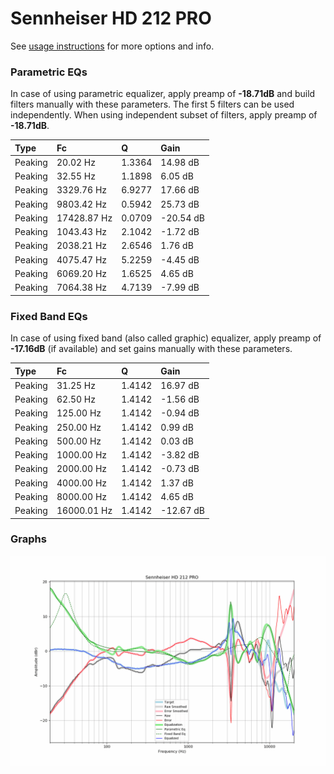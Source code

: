 # Sennheiser HD 212 PRO
See [usage instructions](https://github.com/jaakkopasanen/AutoEq#usage) for more options and info.

### Parametric EQs
In case of using parametric equalizer, apply preamp of **-18.71dB** and build filters manually
with these parameters. The first 5 filters can be used independently.
When using independent subset of filters, apply preamp of **-18.71dB**.

| Type    | Fc          |      Q | Gain      |
|:--------|:------------|:-------|:----------|
| Peaking | 20.02 Hz    | 1.3364 | 14.98 dB  |
| Peaking | 32.55 Hz    | 1.1898 | 6.05 dB   |
| Peaking | 3329.76 Hz  | 6.9277 | 17.66 dB  |
| Peaking | 9803.42 Hz  | 0.5942 | 25.73 dB  |
| Peaking | 17428.87 Hz | 0.0709 | -20.54 dB |
| Peaking | 1043.43 Hz  | 2.1042 | -1.72 dB  |
| Peaking | 2038.21 Hz  | 2.6546 | 1.76 dB   |
| Peaking | 4075.47 Hz  | 5.2259 | -4.45 dB  |
| Peaking | 6069.20 Hz  | 1.6525 | 4.65 dB   |
| Peaking | 7064.38 Hz  | 4.7139 | -7.99 dB  |

### Fixed Band EQs
In case of using fixed band (also called graphic) equalizer, apply preamp of **-17.16dB**
(if available) and set gains manually with these parameters.

| Type    | Fc          |      Q | Gain      |
|:--------|:------------|:-------|:----------|
| Peaking | 31.25 Hz    | 1.4142 | 16.97 dB  |
| Peaking | 62.50 Hz    | 1.4142 | -1.56 dB  |
| Peaking | 125.00 Hz   | 1.4142 | -0.94 dB  |
| Peaking | 250.00 Hz   | 1.4142 | 0.99 dB   |
| Peaking | 500.00 Hz   | 1.4142 | 0.03 dB   |
| Peaking | 1000.00 Hz  | 1.4142 | -3.82 dB  |
| Peaking | 2000.00 Hz  | 1.4142 | -0.73 dB  |
| Peaking | 4000.00 Hz  | 1.4142 | 1.37 dB   |
| Peaking | 8000.00 Hz  | 1.4142 | 4.65 dB   |
| Peaking | 16000.01 Hz | 1.4142 | -12.67 dB |

### Graphs
![](./Sennheiser%20HD%20212%20PRO.png)